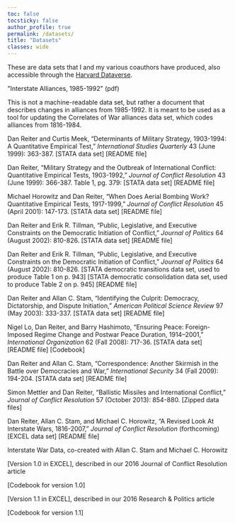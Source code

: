 ```yaml
---
toc: false
tocsticky: false
author_profile: true
permalink: /datasets/
title: "Datasets"
classes: wide
---
```



These are data sets that I and my various coauthors have produced, also accessible through the [Harvard Dataverse](https://dataverse.harvard.edu/dataverse/dreiter).

"Interstate Alliances, 1985-1992" (pdf)

This is not a machine-readable data set, but rather a document that describes changes in alliances from 1985-1992. It is meant to be used as a tool for updating the Correlates of War alliances data set, which codes alliances from 1816-1984.

Dan Reiter and Curtis Meek, “Determinants of Military Strategy, 1903-1994: A Quantitative Empirical Test,” *International Studies Quarterly* 43 (June 1999): 363-387.
[STATA data set]
[README file]

Dan Reiter, “Military Strategy and the Outbreak of International Conflict: Quantitative Empirical Tests, 1903-1992,” *Journal of Conflict Resolution* 43 (June 1999): 366-387.
Table 1, pg. 379:
[STATA data set]
[README file]

Michael Horowitz and Dan Reiter, “When Does Aerial Bombing Work? Quantitative Empirical Tests, 1917-1999,” *Journal of Conflict Resolution* 45 (April 2001): 147-173.
[STATA data set]
[README file]

Dan Reiter and Erik R. Tillman, “Public, Legislative, and Executive Constraints on the Democratic Initiation of Conflict,” *Journal of Politics* 64 (August 2002): 810-826.
[STATA data set]
[README file]

Dan Reiter and Erik R. Tillman, “Public, Legislative, and Executive Constraints on the Democratic Initiation of Conflict,” *Journal of Politics* 64 (August 2002): 810-826.
[STATA democratic transitions data set, used to produce Table 1 on p. 943]
[STATA democratic consolidation data set, used to produce Table 2 on p. 945]
[README file]


Dan Reiter and Allan C. Stam, “Identifying the Culprit: Democracy, Dictatorship, and Dispute Initiation,” *American Political Science Review* 97 (May 2003): 333-337.
[STATA data set]
[README file]

Nigel Lo, Dan Reiter, and Barry Hashimoto, “Ensuring Peace: Foreign-Imposed Regime Change and Postwar Peace Duration, 1914–2001,” *International Organization* 62 (Fall 2008): 717-36.
[STATA data set]
[README file]
[Codebook]

Dan Reiter and Allan C. Stam, “Correspondence: Another Skirmish in the Battle over Democracies and War,” *International Security* 34 (Fall 2009): 194-204.
[STATA data set]
[README file]

Simon Mettler and Dan Reiter, “Ballistic Missiles and International Conflict,” *Journal of Conflict Resolution* 57 (October 2013): 854-880.
[Zipped data files]

Dan Reiter, Allan C. Stam, and Michael C. Horowitz, “A Revised Look At Interstate Wars, 1816-2007,” *Journal of Conflict Resolution* (forthcoming)
[EXCEL data set]
[README file]

Interstate War Data, co-created with Allan C. Stam and Michael C. Horowitz

[Version 1.0 in EXCEL], described in our 2016 Journal of Conflict Resolution article

[Codebook for version 1.0]

[Version 1.1 in EXCEL], described in our 2016 Research & Politics article

[Codebook for version 1.1]

